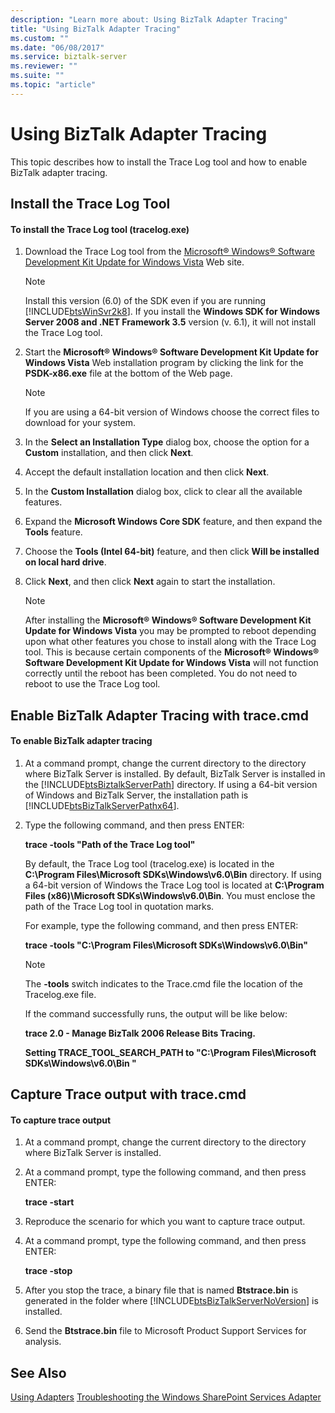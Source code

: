 ```yaml
---
description: "Learn more about: Using BizTalk Adapter Tracing"
title: "Using BizTalk Adapter Tracing"
ms.custom: ""
ms.date: "06/08/2017"
ms.service: biztalk-server
ms.reviewer: ""
ms.suite: ""
ms.topic: "article"
---
```

# Using BizTalk Adapter Tracing
This topic describes how to install the Trace Log tool and how to enable BizTalk adapter tracing.

## Install the Trace Log Tool

#### To install the Trace Log tool (tracelog.exe)

1. Download the Trace Log tool from the [Microsoft® Windows® Software Development Kit Update for Windows Vista](https://www.microsoft.com/download/details.aspx?id=14477) Web site.

   > [!NOTE]
   >  Install this version (6.0) of the SDK even if you are running [!INCLUDE[btsWinSvr2k8](../includes/btswinsvr2k8-md.md)]. If you install the **Windows SDK for Windows Server 2008 and .NET Framework 3.5** version (v. 6.1), it will not install the Trace Log tool.

2. Start the **Microsoft® Windows® Software Development Kit Update for Windows Vista** Web installation program by clicking the link for the **PSDK-x86.exe** file at the bottom of the Web page.

   > [!NOTE]
   >  If you are using a 64-bit version of Windows choose the correct files to download for your system.

3. In the **Select an Installation Type** dialog box, choose the option for a **Custom** installation, and then click **Next**.

4. Accept the default installation location and then click **Next**.

5. In the **Custom Installation** dialog box, click to clear all the available features.

6. Expand the **Microsoft Windows Core SDK** feature, and then expand the **Tools** feature.

7. Choose the **Tools (Intel 64-bit)** feature, and then click **Will be installed on local hard drive**.

8. Click **Next**, and then click **Next** again to start the installation.

   > [!NOTE]
   >  After installing the **Microsoft® Windows® Software Development Kit Update for Windows Vista** you may be prompted to reboot depending upon what other features you chose to install along with the Trace Log tool. This is because certain components of the **Microsoft® Windows® Software Development Kit Update for Windows Vista** will not function correctly until the reboot has been completed. You do not need to reboot to use the Trace Log tool.

## Enable BizTalk Adapter Tracing with trace.cmd

#### To enable BizTalk adapter tracing

1. At a command prompt, change the current directory to the directory where BizTalk Server is installed. By default, BizTalk Server is installed in the [!INCLUDE[btsBiztalkServerPath](../includes/btsbiztalkserverpath-md.md)] directory.  If using a 64-bit version of Windows and BizTalk Server, the installation path is [!INCLUDE[btsBizTalkServerPathx64](../includes/btsbiztalkserverpathx64-md.md)].

2. Type the following command, and then press ENTER:

    **trace -tools "Path of the Trace Log tool"**

    By default, the Trace Log tool (tracelog.exe) is located in the **C:\Program Files\Microsoft SDKs\Windows\v6.0\Bin** directory. If using a 64-bit version of Windows the Trace Log tool is located at **C:\Program Files (x86)\Microsoft SDKs\Windows\v6.0\Bin**.  You must enclose the path of the Trace Log tool in quotation marks.

    For example, type the following command, and then press ENTER:

    **trace -tools "C:\Program Files\Microsoft SDKs\Windows\v6.0\Bin"**

   > [!NOTE]
   >  The **-tools** switch indicates to the Trace.cmd file the location of the Tracelog.exe file.
   >
   >  If the command successfully runs, the output will be like below:
   >
   >  **trace 2.0 - Manage BizTalk 2006 Release Bits Tracing.**
   >
   >  **Setting TRACE_TOOL_SEARCH_PATH to "C:\Program Files\Microsoft SDKs\Windows\v6.0\Bin "**

## Capture Trace output with trace.cmd

#### To capture trace output

1. At a command prompt, change the current directory to the directory where BizTalk Server is installed.

2. At a command prompt, type the following command, and then press ENTER:

    **trace -start**

3. Reproduce the scenario for which you want to capture trace output.

4. At a command prompt, type the following command, and then press ENTER:

    **trace -stop**

5. After you stop the trace, a binary file that is named **Btstrace.bin** is generated in the folder where [!INCLUDE[btsBizTalkServerNoVersion](../includes/btsbiztalkservernoversion-md.md)] is installed.

6. Send the **Btstrace.bin** file to Microsoft Product Support Services for analysis.

## See Also
 [Using Adapters](../core/using-adapters.md)
 [Troubleshooting the Windows SharePoint Services Adapter](../core/troubleshooting-the-windows-sharepoint-services-adapter.md)

